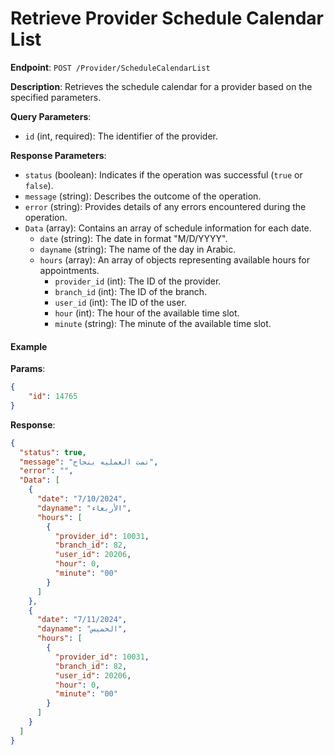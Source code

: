 

# Retrieve Provider Schedule Calendar List

**Endpoint**: `POST /Provider/ScheduleCalendarList`

**Description**: Retrieves the schedule calendar for a provider based on the specified parameters.

**Query Parameters**:
- `id` (int, required): The identifier of the provider.

**Response Parameters**:
- `status` (boolean): Indicates if the operation was successful (`true` or `false`).
- `message` (string): Describes the outcome of the operation.
- `error` (string): Provides details of any errors encountered during the operation.
- `Data` (array): Contains an array of schedule information for each date.
  - `date` (string): The date in format "M/D/YYYY".
  - `dayname` (string): The name of the day in Arabic.
  - `hours` (array): An array of objects representing available hours for appointments.
    - `provider_id` (int): The ID of the provider.
    - `branch_id` (int): The ID of the branch.
    - `user_id` (int): The ID of the user.
    - `hour` (int): The hour of the available time slot.
    - `minute` (string): The minute of the available time slot.

#### Example

**Params**:
```json
{
    "id": 14765
}
```

**Response**:
```json
{
  "status": true,
  "message": "تمت العمليه بنجاح",
  "error": "",
  "Data": [
    {
      "date": "7/10/2024",
      "dayname": "الأربعاء",
      "hours": [
        {
          "provider_id": 10031,
          "branch_id": 82,
          "user_id": 20206,
          "hour": 0,
          "minute": "00"
        }
      ]
    },
    {
      "date": "7/11/2024",
      "dayname": "الخميس",
      "hours": [
        {
          "provider_id": 10031,
          "branch_id": 82,
          "user_id": 20206,
          "hour": 0,
          "minute": "00"
        }
      ]
    }
  ]
}
```
